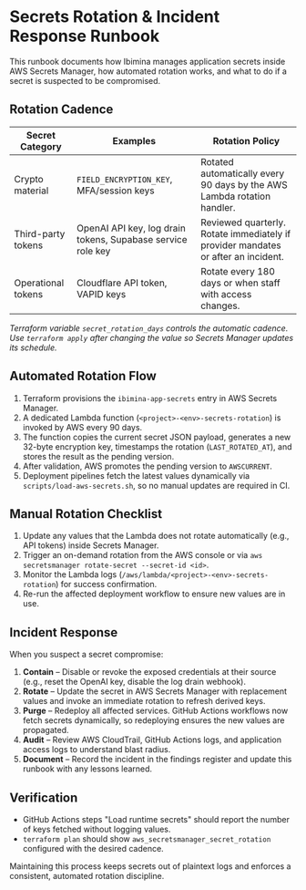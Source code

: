 # Secrets Rotation & Incident Response Runbook

This runbook documents how Ibimina manages application secrets inside AWS
Secrets Manager, how automated rotation works, and what to do if a secret is
suspected to be compromised.

## Rotation Cadence

| Secret Category    | Examples                                                    | Rotation Policy                                                                   |
| ------------------ | ----------------------------------------------------------- | --------------------------------------------------------------------------------- |
| Crypto material    | `FIELD_ENCRYPTION_KEY`, MFA/session keys                    | Rotated automatically every 90 days by the AWS Lambda rotation handler.           |
| Third-party tokens | OpenAI API key, log drain tokens, Supabase service role key | Reviewed quarterly. Rotate immediately if provider mandates or after an incident. |
| Operational tokens | Cloudflare API token, VAPID keys                            | Rotate every 180 days or when staff with access changes.                          |

_Terraform variable `secret_rotation_days` controls the automatic cadence. Use
`terraform apply` after changing the value so Secrets Manager updates its
schedule._

## Automated Rotation Flow

1. Terraform provisions the `ibimina-app-secrets` entry in AWS Secrets Manager.
2. A dedicated Lambda function (`<project>-<env>-secrets-rotation`) is invoked
   by AWS every 90 days.
3. The function copies the current secret JSON payload, generates a new 32-byte
   encryption key, timestamps the rotation (`LAST_ROTATED_AT`), and stores the
   result as the pending version.
4. After validation, AWS promotes the pending version to `AWSCURRENT`.
5. Deployment pipelines fetch the latest values dynamically via
   `scripts/load-aws-secrets.sh`, so no manual updates are required in CI.

## Manual Rotation Checklist

1. Update any values that the Lambda does not rotate automatically (e.g., API
   tokens) inside Secrets Manager.
2. Trigger an on-demand rotation from the AWS console or via
   `aws secretsmanager rotate-secret --secret-id <id>`.
3. Monitor the Lambda logs (`/aws/lambda/<project>-<env>-secrets-rotation`) for
   success confirmation.
4. Re-run the affected deployment workflow to ensure new values are in use.

## Incident Response

When you suspect a secret compromise:

1. **Contain** – Disable or revoke the exposed credentials at their source
   (e.g., reset the OpenAI key, disable the log drain webhook).
2. **Rotate** – Update the secret in AWS Secrets Manager with replacement values
   and invoke an immediate rotation to refresh derived keys.
3. **Purge** – Redeploy all affected services. GitHub Actions workflows now
   fetch secrets dynamically, so redeploying ensures the new values are
   propagated.
4. **Audit** – Review AWS CloudTrail, GitHub Actions logs, and application
   access logs to understand blast radius.
5. **Document** – Record the incident in the findings register and update this
   runbook with any lessons learned.

## Verification

- GitHub Actions steps "Load runtime secrets" should report the number of keys
  fetched without logging values.
- `terraform plan` should show `aws_secretsmanager_secret_rotation` configured
  with the desired cadence.

Maintaining this process keeps secrets out of plaintext logs and enforces a
consistent, automated rotation discipline.
